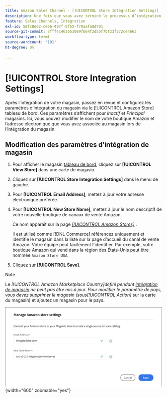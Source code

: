 ```yaml
---
title: Amazon Sales Channel - [!UICONTROL Store Integration Settings]
description: Une fois que vous avez terminé le processus d’intégration du canal de vente Amazon, passez en revue et configurez les paramètres d’intégration du magasin via le [!UICONTROL Amazon Store] tableau de bord
feature: Sales Channels, Integration
exl-id: 58fc8e62-ce66-497f-8f55-f70aafa8d791
source-git-commit: 7fff4c463551089fb64f2d5bf7bf23f272ce4663
workflow-type: tm+mt
source-wordcount: '191'
ht-degree: 0%

---
```


# [!UICONTROL Store Integration Settings]

Après l’intégration de votre magasin, passez en revue et configurez les paramètres d’intégration du magasin via le [!UICONTROL Amazon Store] tableau de bord. Ces paramètres s’affichent pour *Inactif* et *Principal* magasins. Ici, vous pouvez modifier le nom de votre boutique Amazon et l’adresse électronique que vous avez associée au magasin lors de l’intégration du magasin.

## Modification des paramètres d’intégration de magasin

1. Pour afficher le magasin [tableau de bord](./amazon-store-dashboard.md), cliquez sur **[!UICONTROL View Store]** dans une carte de magasin.

1. Cliquez sur **[!UICONTROL Store Integration Settings]** dans le menu de gauche.

1. Pour **[!UICONTROL Email Address]**, mettez à jour votre adresse électronique préférée.

1. Pour **[!UICONTROL New Store Name]**, mettez à jour le nom descriptif de votre nouvelle boutique de canaux de vente Amazon.

   Ce nom apparaît sur la page [_[!UICONTROL Amazon Stores]_](./managing-stores.md) .

   Il est utilisé comme [!DNL Commerce] référencez uniquement et identifie le magasin dans la liste sur la page d’accueil du canal de vente Amazon. Votre équipe peut facilement l&#39;identifier. Par exemple, votre boutique Amazon qui vend dans la région des États-Unis peut être nommée `Amazon Store USA`.

1. Cliquez sur **[!UICONTROL Save]**.

>[!NOTE]
>
>Le _[!UICONTROL Amazon Marketplace Country]_défini pendant [intégration de magasin](./store-integration.md) ne peut pas être mis à jour. Pour modifier le paramètre de pays, vous devez supprimer le magasin (sous_[!UICONTROL Action]_ sur la carte du magasin) et ajoutez un magasin pour le pays.

![Paramètres d’intégration de magasin](assets/amazon-store-settings.png){width="600" zoomable="yes"}
